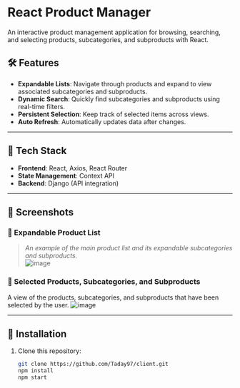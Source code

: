# React Product Manager

An interactive product management application for browsing, searching, and selecting products, subcategories, and subproducts with React.

## 🛠️ Features

- **Expandable Lists**: Navigate through products and expand to view associated subcategories and subproducts.
- **Dynamic Search**: Quickly find subcategories and subproducts using real-time filters.
- **Persistent Selection**: Keep track of selected items across views.
- **Auto Refresh**: Automatically updates data after changes.

---
## 🧰 Tech Stack
- **Frontend**: React, Axios, React Router
- **State Management**: Context API
- **Backend**: Django (API integration)

---

## 📸 Screenshots

### 📂 Expandable Product List
> _An example of the main product list and its expandable subcategories and subproducts._  
![image](https://github.com/user-attachments/assets/9766d242-9dbc-44f0-b47e-b1c02f5d2b6d)

### 📂 Selected Products, Subcategories, and Subproducts
A view of the products, subcategories, and subproducts that have been selected by the user.
![image](https://github.com/user-attachments/assets/6894f5e3-827e-46d9-821a-f0052c4358cd)

---

## 🚀 Installation

1. Clone this repository:
   ```bash
   git clone https://github.com/Taday97/client.git
   npm install
   npm start 
